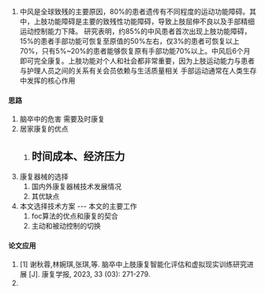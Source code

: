 1. 中风是全球致残的主要原因，80%的患者遗传有不同程度的运动功能障碍。其中，上肢功能障碍是主要的致残性功能障碍，导致上肢屈伸不良以及手部精细运动控制能力下降。 研究表明，约85%的中风患者首次出现上肢功能障碍，15%的患者手部功能可恢复至原值的50%左右，仅3%的患者可恢复以上70%，只有5%~20%的患者能够恢复原有手部功能70%以上。中风后6个月即可完全康复。上肢功能对个人和社会都非常重要，因为上肢运动能力与患者与护理人员之间的关系有关会员依赖与生活质量相关
		手部运动通常在人类生存中发挥的核心作用

#### 思路
1. 脑卒中的危害   需要及时康复
2. 居家康复的优点
	1. 时间成本、经济压力
		- 
3. 康复器械的选择
	1. 国内外康复器械技术发展情况
	2. 其优缺点
4. 本文选择技术方案  --- 本文的主要工作
	1. foc算法的优点和康复的契合
	2. 主动和被动控制的切换

#### 论文应用
1.   [1]  谢秋蓉,林婉琪,张琪,等.  脑卒中上肢康复智能化评估和虚拟现实训练研究进展    [J].  康复学报,  2023,  33  (03):  271-279.  
2. 